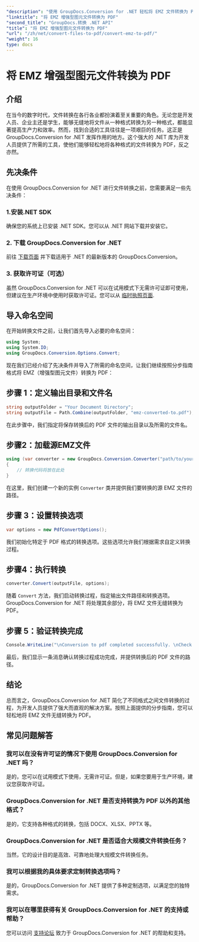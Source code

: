 ```yaml
---
"description": "使用 GroupDocs.Conversion for .NET 轻松将 EMZ 文件转换为 PDF。简化您的文件转换任务。"
"linktitle": "将 EMZ 增强型图元文件转换为 PDF"
"second_title": "GroupDocs.转换 .NET API"
"title": "将 EMZ 增强型图元文件转换为 PDF"
"url": "/zh/net/convert-files-to-pdf/convert-emz-to-pdf/"
"weight": 16
type: docs
---
```

# 将 EMZ 增强型图元文件转换为 PDF

## 介绍
在当今的数字时代，文件转换在各行各业都扮演着至关重要的角色。无论您是开发人员、企业主还是学生，能够无缝地将文件从一种格式转换为另一种格式，都能显著提高生产力和效率。然而，找到合适的工具往往是一项艰巨的任务。这正是 GroupDocs.Conversion for .NET 发挥作用的地方。这个强大的 .NET 库为开发人员提供了所需的工具，使他们能够轻松地将各种格式的文件转换为 PDF，反之亦然。
## 先决条件
在使用 GroupDocs.Conversion for .NET 进行文件转换之前，您需要满足一些先决条件：
### 1.安装.NET SDK
确保您的系统上已安装 .NET SDK。您可以从 .NET 网站下载并安装它。
### 2. 下载 GroupDocs.Conversion for .NET
前往 [下载页面](https://releases.groupdocs.com/conversion/net/) 并下载适用于 .NET 的最新版本的 GroupDocs.Conversion。
### 3. 获取许可证（可选）
虽然 GroupDocs.Conversion for .NET 可以在试用模式下无需许可证即可使用，但建议在生产环境中使用时获取许可证。您可以从 [临时执照页面](https://purchase。groupdocs.com/temporary-license/).

## 导入命名空间
在开始转换文件之前，让我们首先导入必要的命名空间：
```csharp
using System;
using System.IO;
using GroupDocs.Conversion.Options.Convert;
```
现在我们已经介绍了先决条件并导入了所需的命名空间，让我们继续按照分步指南格式将 EMZ（增强型图元文件）转换为 PDF：
## 步骤 1：定义输出目录和文件名
```csharp
string outputFolder = "Your Document Directory";
string outputFile = Path.Combine(outputFolder, "emz-converted-to.pdf");
```
在此步骤中，我们指定将保存转换后的 PDF 文件的输出目录以及所需的文件名。
## 步骤2：加载源EMZ文件
```csharp
using (var converter = new GroupDocs.Conversion.Converter("path/to/your/emz/file.emz"))
{
    // 转换代码将放在此处
}
```
在这里，我们创建一个新的实例 `Converter` 类并提供我们要转换的源 EMZ 文件的路径。
## 步骤 3：设置转换选项
```csharp
var options = new PdfConvertOptions();
```
我们初始化特定于 PDF 格式的转换选项。这些选项允许我们根据需求自定义转换过程。
## 步骤4：执行转换
```csharp
converter.Convert(outputFile, options);
```
随着 `Convert` 方法，我们启动转换过程，指定输出文件路径和转换选项。GroupDocs.Conversion for .NET 将处理其余部分，将 EMZ 文件无缝转换为 PDF。
## 步骤 5：验证转换完成
```csharp
Console.WriteLine("\nConversion to pdf completed successfully. \nCheck output in {0}", outputFolder);
```
最后，我们显示一条消息确认转换过程成功完成，并提供转换后的 PDF 文件的路径。

## 结论
总而言之，GroupDocs.Conversion for .NET 简化了不同格式之间文件转换的过程，为开发人员提供了强大而直观的解决方案。按照上面提供的分步指南，您可以轻松地将 EMZ 文件无缝转换为 PDF。
## 常见问题解答
### 我可以在没有许可证的情况下使用 GroupDocs.Conversion for .NET 吗？
是的，您可以在试用模式下使用，无需许可证。但是，如果您要用于生产环境，建议您获取许可证。
### GroupDocs.Conversion for .NET 是否支持转换为 PDF 以外的其他格式？
是的，它支持各种格式的转换，包括 DOCX、XLSX、PPTX 等。
### GroupDocs.Conversion for .NET 是否适合大规模文件转换任务？
当然，它的设计目的是高效、可靠地处理大规模文件转换任务。
### 我可以根据我的具体要求定制转换选项吗？
是的，GroupDocs.Conversion for .NET 提供了多种定制选项，以满足您的独特需求。
### 我可以在哪里获得有关 GroupDocs.Conversion for .NET 的支持或帮助？
您可以访问 [支持论坛](https://forum.groupdocs.com/c/conversion/11) 致力于 GroupDocs.Conversion for .NET 的帮助和支持。